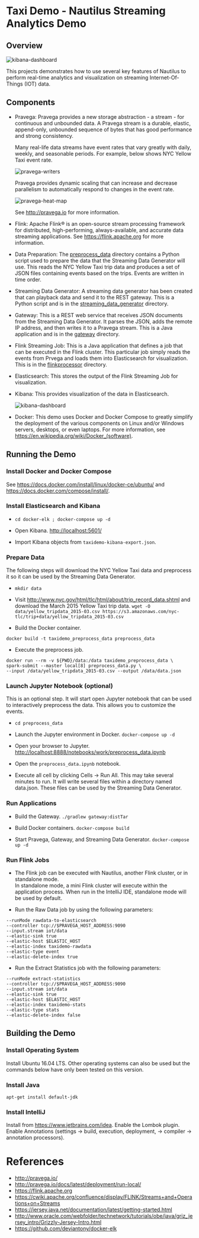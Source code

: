 
# Taxi Demo - Nautilus Streaming Analytics Demo

## Overview

![kibana-dashboard](images/kibana-dashboard.png)

This projects demonstrates how to use several key features of Nautilus to perform real-time analytics
and visualization on streaming Internet-Of-Things (IOT) data.

## Components

- Pravega: Pravega provides a new storage abstraction - a stream - for continuous and unbounded data. 
  A Pravega stream is a durable, elastic, append-only, unbounded sequence of bytes that has good performance and strong consistency.

  Many real-life data streams have event rates that vary greatly with daily, weekly, and seasonable periods.
  For example, below shows NYC Yellow Taxi event rate.

  ![pravega-writers](images/pravega-writers.png)

  Pravega provides dynamic scaling that can increase and decrease parallelism to automatically respond
  to changes in the event rate.

  ![pravega-heat-map](images/pravega-heat-map.png)

  See <http://pravega.io> for more information.

- Flink: Apache Flink® is an open-source stream processing framework for distributed, high-performing, always-available, and accurate data streaming applications.
  See <https://flink.apache.org> for more information.
  
- Data Preparation: The [preprocess_data](preprocess_data) directory contains a Python script used to prepare the data that
  the Streaming Data Generator will use.
  This reads the NYC Yellow Taxi trip data and produces a set of JSON files containing events based on the trips.
  Events are written in time order.

- Streaming Data Generator: A streaming data generator has been
  created that can playback data and send it to the REST gateway.
  This is a Python script and is in the [streaming_data_generator](streaming_data_generator) directory.
  
- Gateway: This is a REST web service that receives JSON documents from the Streaming Data Generator.
  It parses the JSON, adds the remote IP address, and then writes it to a Pravega stream.
  This is a Java application and is in the [gateway](gateway) directory.

- Flink Streaming Job: This is a Java application that defines a job that can be executed in the Flink cluster.
  This particular job simply reads the events from Prvega and loads them into Elasticsearch for visualization.
  This is in the [flinkprocessor](flinkprocessor) directory. 
  
- Elasticsearch: This stores the output of the Flink Streaming Job for visualization.

- Kibana: This provides visualization of the data in Elasticsearch.

  ![kibana-dashboard](images/kibana-dashboard.png)

- Docker: This demo uses Docker and Docker Compose to greatly simplify the deployment of the various
  components on Linux and/or Windows servers, desktops, or even laptops.
  For more information, see <https://en.wikipedia.org/wiki/Docker_(software)>.

## Running the Demo

### Install Docker and Docker Compose

See <https://docs.docker.com/install/linux/docker-ce/ubuntu/>
and <https://docs.docker.com/compose/install/>.

### Install Elasticsearch and Kibana

- `cd docker-elk ; docker-compose up -d`

- Open Kibana. 
  <http://localhost:5601/>

- Import Kibana objects from `taxidemo-kibana-export.json`.

### Prepare Data

The following steps will download the NYC Yellow Taxi data and preprocess it so it can
be used by the Streaming Data Generator.

- `mkdir data`

- Visit <http://www.nyc.gov/html/tlc/html/about/trip_record_data.shtml> and download the
  March 2015 Yellow Taxi trip data.
  ```wget -O data/yellow_tripdata_2015-03.csv https://s3.amazonaws.com/nyc-tlc/trip+data/yellow_tripdata_2015-03.csv```

- Build the Docker container.
```
docker build -t taxidemo_preprocess_data preprocess_data 
```

- Execute the preprocess job.
```
docker run --rm -v ${PWD}/data:/data taxidemo_preprocess_data \
spark-submit --master local[8] preprocess_data.py \
--input /data/yellow_tripdata_2015-03.csv --output /data/data.json
```

### Launch Jupyter Notebook (optional)

This is an optional step. It will start open Jupyter notebook that can be used
to interactively preprocess the data. This allows you to customize the events. 
 
- `cd preprocess_data`

- Launch the Jupyter environment in Docker.
  ```docker-compose up -d```
  
- Open your browser to Jupyter.
  <http://localhost:8888/notebooks/work/preprocess_data.ipynb>

- Open the `preprocess_data.ipynb` notebook.

- Execute all cell by clicking Cells -> Run All.
  This may take several minutes to run.
  It will write several files within a directory named data.json.
  These files can be used by the Streaming Data Generator.

### Run Applications

- Build the Gateway.
  ```./gradlew gateway:distTar```

- Build Docker containers.
  ```docker-compose build```

- Start Pravega, Gateway, and Streaming Data Generator.
  ```docker-compose up -d```

### Run Flink Jobs

- The Flink job can be executed with Nautilus, another Flink cluster, or in standalone mode.  
  In standalone mode, a mini Flink cluster will execute within the application process.
  When run in the IntelliJ IDE, standalone mode will be used by default.

- Run the Raw Data job by using the following parameters:
```
--runMode rawdata-to-elasticsearch 
--controller tcp://$PRAVEGA_HOST_ADDRESS:9090 
--input.stream iot/data 
--elastic-sink true 
--elastic-host $ELASTIC_HOST 
--elastic-index taxidemo-rawdata 
--elastic-type event 
--elastic-delete-index true
```

- Run the Extract Statistics job with the following parameters:
```
--runMode extract-statistics
--controller tcp://$PRAVEGA_HOST_ADDRESS:9090 
--input.stream iot/data 
--elastic-sink true 
--elastic-host $ELASTIC_HOST 
--elastic-index taxidemo-stats 
--elastic-type stats 
--elastic-delete-index false
```

## Building the Demo

### Install Operating System

Install Ubuntu 16.04 LTS. Other operating systems can also be used but the commands below have only been tested
on this version.

### Install Java

```
apt-get install default-jdk
```

### Install IntelliJ

Install from <https://www.jetbrains.com/idea>.
Enable the Lombok plugin. 
Enable Annotations (settings -> build, execution, deployment, -> compiler -> annotation processors). 

# References

- <http://pravega.io/>
- <http://pravega.io/docs/latest/deployment/run-local/>
- <https://flink.apache.org>
- <https://cwiki.apache.org/confluence/display/FLINK/Streams+and+Operations+on+Streams>
- <https://jersey.java.net/documentation/latest/getting-started.html>
- <http://www.oracle.com/webfolder/technetwork/tutorials/obe/java/griz_jersey_intro/Grizzly-Jersey-Intro.html>
- <https://github.com/deviantony/docker-elk>
